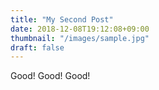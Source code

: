 ```yaml
---
title: "My Second Post"
date: 2018-12-08T19:12:08+09:00
thumbnail: "/images/sample.jpg"
draft: false
---
```

Good! Good! Good!
